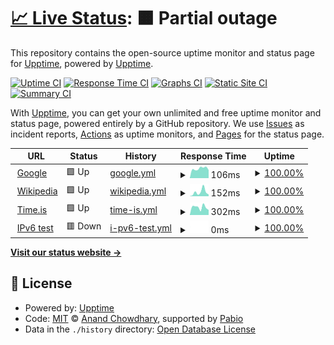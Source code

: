 # [📈 Live Status](https://demo.upptime.js.org): <!--live status--> **🟧 Partial outage**

This repository contains the open-source uptime monitor and status page for [Upptime](https://upptime.js.org), powered by [Upptime](https://github.com/upptime/upptime).

[![Uptime CI](https://github.com/kreisklasse/uupptime/workflows/Uptime%20CI/badge.svg)](https://github.com/kreisklasse/uupptime/actions?query=workflow%3A%22Uptime+CI%22)
[![Response Time CI](https://github.com/kreisklasse/uupptime/workflows/Response%20Time%20CI/badge.svg)](https://github.com/kreisklasse/uupptime/actions?query=workflow%3A%22Response+Time+CI%22)
[![Graphs CI](https://github.com/kreisklasse/uupptime/workflows/Graphs%20CI/badge.svg)](https://github.com/kreisklasse/uupptime/actions?query=workflow%3A%22Graphs+CI%22)
[![Static Site CI](https://github.com/kreisklasse/uupptime/workflows/Static%20Site%20CI/badge.svg)](https://github.com/kreisklasse/uupptime/actions?query=workflow%3A%22Static+Site+CI%22)
[![Summary CI](https://github.com/kreisklasse/uupptime/workflows/Summary%20CI/badge.svg)](https://github.com/kreisklasse/uupptime/actions?query=workflow%3A%22Summary+CI%22)

With [Upptime](https://upptime.js.org), you can get your own unlimited and free uptime monitor and status page, powered entirely by a GitHub repository. We use [Issues](https://github.com/upptime/upptime/issues) as incident reports, [Actions](https://github.com/kreisklasse/uupptime/actions) as uptime monitors, and [Pages](https://demo.upptime.js.org) for the status page.

<!--start: status pages-->
<!-- This summary is generated by Upptime (https://github.com/upptime/upptime) -->
<!-- Do not edit this manually, your changes will be overwritten -->
<!-- prettier-ignore -->
| URL | Status | History | Response Time | Uptime |
| --- | ------ | ------- | ------------- | ------ |
| <img alt="" src="https://icons.duckduckgo.com/ip3/www.google.com.ico" height="13"> [Google](https://www.google.com) | 🟩 Up | [google.yml](https://github.com/kreisklasse/uupptime/commits/HEAD/history/google.yml) | <details><summary><img alt="Response time graph" src="./graphs/google/response-time-week.png" height="20"> 106ms</summary><br><a href="https://kreisklasse.github.io/uupptime/history/google"><img alt="Response time 106" src="https://img.shields.io/endpoint?url=https%3A%2F%2Fraw.githubusercontent.com%2Fkreisklasse%2Fuupptime%2FHEAD%2Fapi%2Fgoogle%2Fresponse-time.json"></a><br><a href="https://kreisklasse.github.io/uupptime/history/google"><img alt="24-hour response time 106" src="https://img.shields.io/endpoint?url=https%3A%2F%2Fraw.githubusercontent.com%2Fkreisklasse%2Fuupptime%2FHEAD%2Fapi%2Fgoogle%2Fresponse-time-day.json"></a><br><a href="https://kreisklasse.github.io/uupptime/history/google"><img alt="7-day response time 106" src="https://img.shields.io/endpoint?url=https%3A%2F%2Fraw.githubusercontent.com%2Fkreisklasse%2Fuupptime%2FHEAD%2Fapi%2Fgoogle%2Fresponse-time-week.json"></a><br><a href="https://kreisklasse.github.io/uupptime/history/google"><img alt="30-day response time 106" src="https://img.shields.io/endpoint?url=https%3A%2F%2Fraw.githubusercontent.com%2Fkreisklasse%2Fuupptime%2FHEAD%2Fapi%2Fgoogle%2Fresponse-time-month.json"></a><br><a href="https://kreisklasse.github.io/uupptime/history/google"><img alt="1-year response time 106" src="https://img.shields.io/endpoint?url=https%3A%2F%2Fraw.githubusercontent.com%2Fkreisklasse%2Fuupptime%2FHEAD%2Fapi%2Fgoogle%2Fresponse-time-year.json"></a></details> | <details><summary><a href="https://kreisklasse.github.io/uupptime/history/google">100.00%</a></summary><a href="https://kreisklasse.github.io/uupptime/history/google"><img alt="All-time uptime 100.00%" src="https://img.shields.io/endpoint?url=https%3A%2F%2Fraw.githubusercontent.com%2Fkreisklasse%2Fuupptime%2FHEAD%2Fapi%2Fgoogle%2Fuptime.json"></a><br><a href="https://kreisklasse.github.io/uupptime/history/google"><img alt="24-hour uptime 100.00%" src="https://img.shields.io/endpoint?url=https%3A%2F%2Fraw.githubusercontent.com%2Fkreisklasse%2Fuupptime%2FHEAD%2Fapi%2Fgoogle%2Fuptime-day.json"></a><br><a href="https://kreisklasse.github.io/uupptime/history/google"><img alt="7-day uptime 100.00%" src="https://img.shields.io/endpoint?url=https%3A%2F%2Fraw.githubusercontent.com%2Fkreisklasse%2Fuupptime%2FHEAD%2Fapi%2Fgoogle%2Fuptime-week.json"></a><br><a href="https://kreisklasse.github.io/uupptime/history/google"><img alt="30-day uptime 100.00%" src="https://img.shields.io/endpoint?url=https%3A%2F%2Fraw.githubusercontent.com%2Fkreisklasse%2Fuupptime%2FHEAD%2Fapi%2Fgoogle%2Fuptime-month.json"></a><br><a href="https://kreisklasse.github.io/uupptime/history/google"><img alt="1-year uptime 100.00%" src="https://img.shields.io/endpoint?url=https%3A%2F%2Fraw.githubusercontent.com%2Fkreisklasse%2Fuupptime%2FHEAD%2Fapi%2Fgoogle%2Fuptime-year.json"></a></details>
| <img alt="" src="https://icons.duckduckgo.com/ip3/en.wikipedia.org.ico" height="13"> [Wikipedia](https://en.wikipedia.org) | 🟩 Up | [wikipedia.yml](https://github.com/kreisklasse/uupptime/commits/HEAD/history/wikipedia.yml) | <details><summary><img alt="Response time graph" src="./graphs/wikipedia/response-time-week.png" height="20"> 152ms</summary><br><a href="https://kreisklasse.github.io/uupptime/history/wikipedia"><img alt="Response time 152" src="https://img.shields.io/endpoint?url=https%3A%2F%2Fraw.githubusercontent.com%2Fkreisklasse%2Fuupptime%2FHEAD%2Fapi%2Fwikipedia%2Fresponse-time.json"></a><br><a href="https://kreisklasse.github.io/uupptime/history/wikipedia"><img alt="24-hour response time 152" src="https://img.shields.io/endpoint?url=https%3A%2F%2Fraw.githubusercontent.com%2Fkreisklasse%2Fuupptime%2FHEAD%2Fapi%2Fwikipedia%2Fresponse-time-day.json"></a><br><a href="https://kreisklasse.github.io/uupptime/history/wikipedia"><img alt="7-day response time 152" src="https://img.shields.io/endpoint?url=https%3A%2F%2Fraw.githubusercontent.com%2Fkreisklasse%2Fuupptime%2FHEAD%2Fapi%2Fwikipedia%2Fresponse-time-week.json"></a><br><a href="https://kreisklasse.github.io/uupptime/history/wikipedia"><img alt="30-day response time 152" src="https://img.shields.io/endpoint?url=https%3A%2F%2Fraw.githubusercontent.com%2Fkreisklasse%2Fuupptime%2FHEAD%2Fapi%2Fwikipedia%2Fresponse-time-month.json"></a><br><a href="https://kreisklasse.github.io/uupptime/history/wikipedia"><img alt="1-year response time 152" src="https://img.shields.io/endpoint?url=https%3A%2F%2Fraw.githubusercontent.com%2Fkreisklasse%2Fuupptime%2FHEAD%2Fapi%2Fwikipedia%2Fresponse-time-year.json"></a></details> | <details><summary><a href="https://kreisklasse.github.io/uupptime/history/wikipedia">100.00%</a></summary><a href="https://kreisklasse.github.io/uupptime/history/wikipedia"><img alt="All-time uptime 100.00%" src="https://img.shields.io/endpoint?url=https%3A%2F%2Fraw.githubusercontent.com%2Fkreisklasse%2Fuupptime%2FHEAD%2Fapi%2Fwikipedia%2Fuptime.json"></a><br><a href="https://kreisklasse.github.io/uupptime/history/wikipedia"><img alt="24-hour uptime 100.00%" src="https://img.shields.io/endpoint?url=https%3A%2F%2Fraw.githubusercontent.com%2Fkreisklasse%2Fuupptime%2FHEAD%2Fapi%2Fwikipedia%2Fuptime-day.json"></a><br><a href="https://kreisklasse.github.io/uupptime/history/wikipedia"><img alt="7-day uptime 100.00%" src="https://img.shields.io/endpoint?url=https%3A%2F%2Fraw.githubusercontent.com%2Fkreisklasse%2Fuupptime%2FHEAD%2Fapi%2Fwikipedia%2Fuptime-week.json"></a><br><a href="https://kreisklasse.github.io/uupptime/history/wikipedia"><img alt="30-day uptime 100.00%" src="https://img.shields.io/endpoint?url=https%3A%2F%2Fraw.githubusercontent.com%2Fkreisklasse%2Fuupptime%2FHEAD%2Fapi%2Fwikipedia%2Fuptime-month.json"></a><br><a href="https://kreisklasse.github.io/uupptime/history/wikipedia"><img alt="1-year uptime 100.00%" src="https://img.shields.io/endpoint?url=https%3A%2F%2Fraw.githubusercontent.com%2Fkreisklasse%2Fuupptime%2FHEAD%2Fapi%2Fwikipedia%2Fuptime-year.json"></a></details>
| <img alt="" src="https://icons.duckduckgo.com/ip3/time.is.ico" height="13"> [Time.is](https://time.is) | 🟩 Up | [time-is.yml](https://github.com/kreisklasse/uupptime/commits/HEAD/history/time-is.yml) | <details><summary><img alt="Response time graph" src="./graphs/time-is/response-time-week.png" height="20"> 302ms</summary><br><a href="https://kreisklasse.github.io/uupptime/history/time-is"><img alt="Response time 302" src="https://img.shields.io/endpoint?url=https%3A%2F%2Fraw.githubusercontent.com%2Fkreisklasse%2Fuupptime%2FHEAD%2Fapi%2Ftime-is%2Fresponse-time.json"></a><br><a href="https://kreisklasse.github.io/uupptime/history/time-is"><img alt="24-hour response time 302" src="https://img.shields.io/endpoint?url=https%3A%2F%2Fraw.githubusercontent.com%2Fkreisklasse%2Fuupptime%2FHEAD%2Fapi%2Ftime-is%2Fresponse-time-day.json"></a><br><a href="https://kreisklasse.github.io/uupptime/history/time-is"><img alt="7-day response time 302" src="https://img.shields.io/endpoint?url=https%3A%2F%2Fraw.githubusercontent.com%2Fkreisklasse%2Fuupptime%2FHEAD%2Fapi%2Ftime-is%2Fresponse-time-week.json"></a><br><a href="https://kreisklasse.github.io/uupptime/history/time-is"><img alt="30-day response time 302" src="https://img.shields.io/endpoint?url=https%3A%2F%2Fraw.githubusercontent.com%2Fkreisklasse%2Fuupptime%2FHEAD%2Fapi%2Ftime-is%2Fresponse-time-month.json"></a><br><a href="https://kreisklasse.github.io/uupptime/history/time-is"><img alt="1-year response time 302" src="https://img.shields.io/endpoint?url=https%3A%2F%2Fraw.githubusercontent.com%2Fkreisklasse%2Fuupptime%2FHEAD%2Fapi%2Ftime-is%2Fresponse-time-year.json"></a></details> | <details><summary><a href="https://kreisklasse.github.io/uupptime/history/time-is">100.00%</a></summary><a href="https://kreisklasse.github.io/uupptime/history/time-is"><img alt="All-time uptime 100.00%" src="https://img.shields.io/endpoint?url=https%3A%2F%2Fraw.githubusercontent.com%2Fkreisklasse%2Fuupptime%2FHEAD%2Fapi%2Ftime-is%2Fuptime.json"></a><br><a href="https://kreisklasse.github.io/uupptime/history/time-is"><img alt="24-hour uptime 100.00%" src="https://img.shields.io/endpoint?url=https%3A%2F%2Fraw.githubusercontent.com%2Fkreisklasse%2Fuupptime%2FHEAD%2Fapi%2Ftime-is%2Fuptime-day.json"></a><br><a href="https://kreisklasse.github.io/uupptime/history/time-is"><img alt="7-day uptime 100.00%" src="https://img.shields.io/endpoint?url=https%3A%2F%2Fraw.githubusercontent.com%2Fkreisklasse%2Fuupptime%2FHEAD%2Fapi%2Ftime-is%2Fuptime-week.json"></a><br><a href="https://kreisklasse.github.io/uupptime/history/time-is"><img alt="30-day uptime 100.00%" src="https://img.shields.io/endpoint?url=https%3A%2F%2Fraw.githubusercontent.com%2Fkreisklasse%2Fuupptime%2FHEAD%2Fapi%2Ftime-is%2Fuptime-month.json"></a><br><a href="https://kreisklasse.github.io/uupptime/history/time-is"><img alt="1-year uptime 100.00%" src="https://img.shields.io/endpoint?url=https%3A%2F%2Fraw.githubusercontent.com%2Fkreisklasse%2Fuupptime%2FHEAD%2Fapi%2Ftime-is%2Fuptime-year.json"></a></details>
| <img alt="" src="https://icons.duckduckgo.com/ip3/null.ico" height="13"> [IPv6 test](forwardemail.net) | 🟥 Down | [i-pv6-test.yml](https://github.com/kreisklasse/uupptime/commits/HEAD/history/i-pv6-test.yml) | <details><summary><img alt="Response time graph" src="./graphs/i-pv6-test/response-time-week.png" height="20"> 0ms</summary><br><a href="https://kreisklasse.github.io/uupptime/history/i-pv6-test"><img alt="Response time 0" src="https://img.shields.io/endpoint?url=https%3A%2F%2Fraw.githubusercontent.com%2Fkreisklasse%2Fuupptime%2FHEAD%2Fapi%2Fi-pv6-test%2Fresponse-time.json"></a><br><a href="https://kreisklasse.github.io/uupptime/history/i-pv6-test"><img alt="24-hour response time 0" src="https://img.shields.io/endpoint?url=https%3A%2F%2Fraw.githubusercontent.com%2Fkreisklasse%2Fuupptime%2FHEAD%2Fapi%2Fi-pv6-test%2Fresponse-time-day.json"></a><br><a href="https://kreisklasse.github.io/uupptime/history/i-pv6-test"><img alt="7-day response time 0" src="https://img.shields.io/endpoint?url=https%3A%2F%2Fraw.githubusercontent.com%2Fkreisklasse%2Fuupptime%2FHEAD%2Fapi%2Fi-pv6-test%2Fresponse-time-week.json"></a><br><a href="https://kreisklasse.github.io/uupptime/history/i-pv6-test"><img alt="30-day response time 0" src="https://img.shields.io/endpoint?url=https%3A%2F%2Fraw.githubusercontent.com%2Fkreisklasse%2Fuupptime%2FHEAD%2Fapi%2Fi-pv6-test%2Fresponse-time-month.json"></a><br><a href="https://kreisklasse.github.io/uupptime/history/i-pv6-test"><img alt="1-year response time 0" src="https://img.shields.io/endpoint?url=https%3A%2F%2Fraw.githubusercontent.com%2Fkreisklasse%2Fuupptime%2FHEAD%2Fapi%2Fi-pv6-test%2Fresponse-time-year.json"></a></details> | <details><summary><a href="https://kreisklasse.github.io/uupptime/history/i-pv6-test">100.00%</a></summary><a href="https://kreisklasse.github.io/uupptime/history/i-pv6-test"><img alt="All-time uptime 100.00%" src="https://img.shields.io/endpoint?url=https%3A%2F%2Fraw.githubusercontent.com%2Fkreisklasse%2Fuupptime%2FHEAD%2Fapi%2Fi-pv6-test%2Fuptime.json"></a><br><a href="https://kreisklasse.github.io/uupptime/history/i-pv6-test"><img alt="24-hour uptime 100.00%" src="https://img.shields.io/endpoint?url=https%3A%2F%2Fraw.githubusercontent.com%2Fkreisklasse%2Fuupptime%2FHEAD%2Fapi%2Fi-pv6-test%2Fuptime-day.json"></a><br><a href="https://kreisklasse.github.io/uupptime/history/i-pv6-test"><img alt="7-day uptime 100.00%" src="https://img.shields.io/endpoint?url=https%3A%2F%2Fraw.githubusercontent.com%2Fkreisklasse%2Fuupptime%2FHEAD%2Fapi%2Fi-pv6-test%2Fuptime-week.json"></a><br><a href="https://kreisklasse.github.io/uupptime/history/i-pv6-test"><img alt="30-day uptime 100.00%" src="https://img.shields.io/endpoint?url=https%3A%2F%2Fraw.githubusercontent.com%2Fkreisklasse%2Fuupptime%2FHEAD%2Fapi%2Fi-pv6-test%2Fuptime-month.json"></a><br><a href="https://kreisklasse.github.io/uupptime/history/i-pv6-test"><img alt="1-year uptime 100.00%" src="https://img.shields.io/endpoint?url=https%3A%2F%2Fraw.githubusercontent.com%2Fkreisklasse%2Fuupptime%2FHEAD%2Fapi%2Fi-pv6-test%2Fuptime-year.json"></a></details>

<!--end: status pages-->

[**Visit our status website →**](https://demo.upptime.js.org)

## 📄 License

- Powered by: [Upptime](https://github.com/upptime/upptime)
- Code: [MIT](./LICENSE) © [Anand Chowdhary](https://anandchowdhary.com), supported by [Pabio](https://pabio.com)
- Data in the `./history` directory: [Open Database License](https://opendatacommons.org/licenses/odbl/1-0/)
